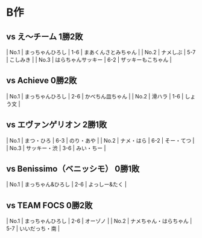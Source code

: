 # B作

## vs え～チーム 1勝2敗

| No.1 | まっちゃんひろし  | 1-6 | まあくんさとみちゃん  |
| No.2 | ナメしぶ  | 5-7 | こしみき |
| No.3 | はらちゃんサッキー | 6-2 | ザッキーもこちゃん |

## vs Achieve 0勝2敗

| No.1 | まっちゃんひろし  | 2-6 | かべちん皿ちゃん |
| No.2 | 滑ハラ | 1-6 | しょう文 |

## vs エヴァンゲリオン 2勝1敗

| No.1 | まつ・ひろ | 6-3 | のり・あや  |
| No.2 | ナメ・はら | 6-2 | そー・てつ  |
| No.3 | サッキー・渋 | 3-6 | みい・ちー |

## vs Benissimo（ベニッシモ） 0勝1敗

| No.1 | まっちゃん&ひろし  | 2-6 | よっしー&たく |

## vs TEAM FOCS 0勝2敗

| No.1 | まっちゃんひろし | 2-6 | オーゾノ |
| No.2 | ナメちゃん・はらちゃん | 5-7 | いいだっち・南 |

